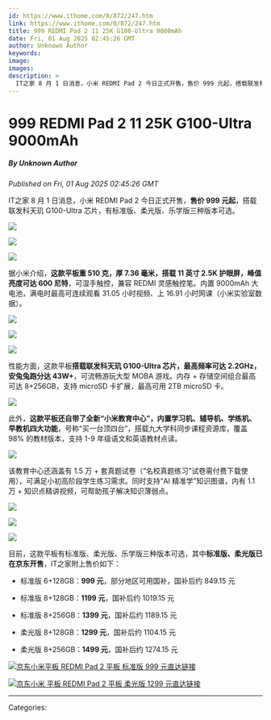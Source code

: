 ```yaml
---
id: https://www.ithome.com/0/872/247.htm
link: https://www.ithome.com/0/872/247.htm
title: 999 REDMI Pad 2 11 25K G100-Ultra 9000mAh
date: Fri, 01 Aug 2025 02:45:26 GMT
author: Unknown Author
keywords: 
image: 
images: 
description: >
  IT之家 8 月 1 日消息，小米 REDMI Pad 2 今日正式开售，售价 999 元起，搭载联发科天玑 G100-Ultra 芯片，有标准版、柔光版、乐学版三种版本可选。据小米介绍，这款平板重 510 克，厚 7.36 毫米，搭载 11 英寸 2.5K 护眼屏，峰值亮度可达 600 尼特，可湿手触控，兼容 REDMI 灵感触控笔。内置 9000mAh 大电池，满电时最高可连续观看 31.05 小时视频、上 16.91 小时网课（小米实验室数据）。性能方面，这款平板搭载联发科天玑 G100-Ultra 芯片，最高频率可达 2.2GHz，安兔兔跑分达 43W+，可流畅游玩大型 MOBA 游戏。内存 + 存储空间组合最高可达 8+256GB，支持 microSD 卡扩展，最高可用 2TB microSD 卡。此外，这款平板还自带了全新“小米教育中心”，内置学习机、辅导机、学练机、早教机四大功能，号称“买一台顶四台”，搭载九大学科同步课程资源库，覆盖 98% 的教材版本，支持 1-9 年级语文和英语教材点读。该教育中心还涵盖有 1.5
---
```

# 999 REDMI Pad 2 11 25K G100-Ultra 9000mAh
##### By Unknown Author
_Published on Fri, 01 Aug 2025 02:45:26 GMT_

IT之家 8 月 1 日消息，小米 REDMI Pad 2 今日正式开售，**售价 999 元起**，搭载联发科天玑 G100-Ultra 芯片，有标准版、柔光版、乐学版三种版本可选。

![](https://img.ithome.com/newsuploadfiles/2025/8/8b5562a8-c816-46d2-94eb-36b4a7c901b6.jpg?x-bce-process=image/format,f_auto)

![](https://img.ithome.com/newsuploadfiles/2025/8/274ecc9c-11ec-497f-8619-582f79f743e6.jpg?x-bce-process=image/format,f_auto)

![](https://img.ithome.com/newsuploadfiles/2025/8/1e78c603-b86f-4e67-b8ec-f2d6fc57ddc5.jpg?x-bce-process=image/format,f_auto)

据小米介绍，**这款平板重 510 克，厚 7.36 毫米，搭载 11 英寸 2.5K 护眼屏，峰值亮度可达 600 尼特**，可湿手触控，兼容 REDMI 灵感触控笔。内置 9000mAh 大电池，满电时最高可连续观看 31.05 小时视频、上 16.91 小时网课（小米实验室数据）。

![](https://img.ithome.com/newsuploadfiles/2025/8/4c09f9a0-b5e8-472f-9542-78f497e2ce89.jpg?x-bce-process=image/format,f_auto)

![](https://img.ithome.com/newsuploadfiles/2025/8/76430f11-a307-4a37-9fff-b70e70408046.jpg?x-bce-process=image/format,f_auto)

![](https://img.ithome.com/newsuploadfiles/2025/8/14c4bb39-26a8-4371-b7b7-168e2a3f295a.jpg?x-bce-process=image/format,f_auto)

性能方面，这款平板**搭载联发科天玑 G100-Ultra 芯片，最高频率可达 2.2GHz，安兔兔跑分达 43W+**，可流畅游玩大型 MOBA 游戏。内存 + 存储空间组合最高可达 8+256GB，支持 microSD 卡扩展，最高可用 2TB microSD 卡。

![](https://img.ithome.com/newsuploadfiles/2025/8/01b333fd-cc41-4805-a3bd-7c56e12f8bf1.jpg?x-bce-process=image/format,f_auto)

此外，**这款平板还自带了全新“小米教育中心”，内置学习机、辅导机、学练机、早教机四大功能**，号称“买一台顶四台”，搭载九大学科同步课程资源库，覆盖 98% 的教材版本，支持 1-9 年级语文和英语教材点读。

![](https://img.ithome.com/newsuploadfiles/2025/8/9378184a-2695-47cc-be75-5bf2a7d99733.jpg?x-bce-process=image/format,f_auto)

该教育中心还涵盖有 1.5 万 + 套真题试卷（“名校真题练习”试卷需付费下载使用），可满足小初高阶段学生练习需求。同时支持“AI 精准学”知识图谱，内有 1.1 万 + 知识点精讲视频，可帮助孩子解决知识薄弱点。

![](https://img.ithome.com/newsuploadfiles/2025/8/382adaf3-8137-45ed-9e8c-1491f0977bf1.jpg?x-bce-process=image/format,f_auto)

![](https://img.ithome.com/newsuploadfiles/2025/8/f6e7bd73-3d8a-4c56-9be7-a66250416dfd.jpg?x-bce-process=image/format,f_auto)

![](https://img.ithome.com/newsuploadfiles/2025/8/d6b12e60-7a71-48a0-8390-c34372eb2ecf.jpg?x-bce-process=image/format,f_auto)

目前，这款平板有标准版、柔光版、乐学版三种版本可选，其中**标准版、柔光版已在京东开售**，IT之家附上售价如下：

-   标准版 6+128GB：**999 元**，部分地区可用国补，国补后约 849.15 元
    
-   标准版 8+128GB：**1199 元**，国补后约 1019.15 元
    
-   标准版 8+256GB：**1399 元**，国补后约 1189.15 元
    
-   柔光版 8+128GB：**1299 元**，国补后约 1104.15 元
    
-   柔光版 8+256GB：**1499 元**，国补后约 1274.15 元
    

[![](https://img.ithome.com/newsuploadfiles/2025/8/ffaaf932-edff-4be5-94ea-97088ca1e6b8.png?x-bce-process=image/format,f_auto)京东小米平板 REDMI Pad 2 平板 标准版 999 元直达链接](https://u.jd.com/vOPbDLP)

[![](https://img.ithome.com/newsuploadfiles/2025/8/bb6b0fd7-ec83-4663-b67b-651d7d4b2bda.png?x-bce-process=image/format,f_auto)京东小米 平板 REDMI Pad 2 平板 柔光版 1299 元直达链接](https://u.jd.com/vrPbCeU)

---
Categories: 